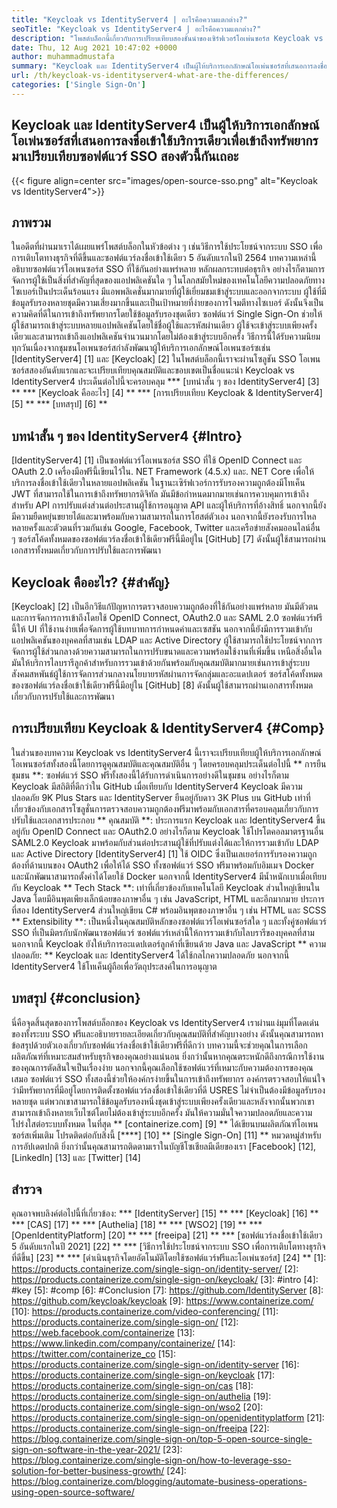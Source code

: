 ```yaml
---
title: "Keycloak vs IdentityServer4 | อะไรคือความแตกต่าง?" 
seoTitle: "Keycloak vs IdentityServer4 | อะไรคือความแตกต่าง?" 
description: "โพสต์บล็อกนี้เกี่ยวกับการเปรียบเทียบสองชั้นนำของเซิร์ฟเวอร์โอเพ่นซอร์ส Keycloak vs IdentityServer4 ซอฟต์แวร์ทั้งสองเป็นโฮสต์ตัวเองและมีคุณสมบัติมากมาย" 
date: Thu, 12 Aug 2021 10:47:02 +0000
author: muhammadmustafa
summary: "Keycloak และ IdentityServer4 เป็นผู้ให้บริการเอกลักษณ์โอเพ่นซอร์สที่เสนอการลงชื่อเพียงครั้งเดียวเกี่ยวกับบริการเพื่อเข้าถึงทรัพยากร ลองเปรียบเทียบซอฟต์แวร์ SSO สองตัวนี้กันเถอะ" 
url: /th/keycloak-vs-identityserver4-what-are-the-differences/
categories: ['Single Sign-On']
---
```


## Keycloak และ IdentityServer4 เป็นผู้ให้บริการเอกลักษณ์โอเพ่นซอร์สที่เสนอการลงชื่อเข้าใช้บริการเดียวเพื่อเข้าถึงทรัพยากร มาเปรียบเทียบซอฟต์แวร์ SSO สองตัวนี้กันเถอะ

{{< figure align=center src="images/open-source-sso.png" alt="Keycloak vs IdentityServer4">}}


## ภาพรวม
ในอดีตที่ผ่านมาเราได้เผยแพร่โพสต์บล็อกในหัวข้อต่าง ๆ เช่นวิธีการใช้ประโยชน์จากระบบ SSO เพื่อการเติบโตทางธุรกิจที่ดีขึ้นและซอฟต์แวร์ลงชื่อเข้าใช้เดียว 5 อันดับแรกในปี 2564 บทความเหล่านี้อธิบายซอฟต์แวร์โอเพนซอร์ส SSO ที่ใช้กันอย่างแพร่หลาย หลักผลกระทบต่อธุรกิจ อย่างไรก็ตามการจัดการผู้ใช้เป็นสิ่งที่สำคัญที่สุดของแอปพลิเคชันใด ๆ ในโลกสมัยใหม่ของเทคโนโลยีความปลอดภัยทางไซเบอร์เป็นประเด็นร้อนแรง มีแอพพลิเคชั่นมากมายที่ผู้ใช้เยี่ยมชมเข้าสู่ระบบและออกจากระบบ ผู้ใช้ที่มีข้อมูลรับรองหลายชุดมีความเสี่ยงมากขึ้นและเป็นเป้าหมายที่ง่ายของการโจมตีทางไซเบอร์
ดังนั้นจึงเป็นความคิดที่ดีในการเข้าถึงทรัพยากรโดยใช้ข้อมูลรับรองชุดเดียว ซอฟต์แวร์ Single Sign-On ช่วยให้ผู้ใช้สามารถเข้าสู่ระบบหลายแอปพลิเคชันโดยใช้ชื่อผู้ใช้และรหัสผ่านเดียว ผู้ใช้จะเข้าสู่ระบบเพียงครั้งเดียวและสามารถเข้าถึงแอปพลิเคชันจำนวนมากโดยไม่ต้องเข้าสู่ระบบอีกครั้ง วิธีการนี้ได้รับความนิยมทุกวันเนื่องจากชุมชนโอเพนซอร์สกำลังพัฒนาผู้ให้บริการเอกลักษณ์โอเพนซอร์ซเช่น [IdentityServer4] [1] และ [Keycloak] [2] ในโพสต์บล็อกนี้เราจะผ่านโซลูชัน SSO โอเพนซอร์สสองอันดับแรกและจะเปรียบเทียบคุณสมบัติและขอบเขตเป็นชื่อแนะนำ Keycloak vs IdentityServer4 ประเด็นต่อไปนี้จะครอบคลุม
  *** [บทนำสั้น ๆ ของ IdentityServer4] [3] **
  *** [Keycloak คืออะไร] [4] **
  *** [การเปรียบเทียบ Keycloak & IdentityServer4] [5] **
  *** [บทสรุป] [6] **

## บทนำสั้น ๆ ของ IdentityServer4 {#Intro}
[IdentityServer4] [1] เป็นซอฟต์แวร์โอเพนซอร์ส SSO ที่ใช้ OpenID Connect และ OAuth 2.0 เครื่องมือฟรีนี้เขียนไว้ใน. NET Framework (4.5.x) และ. NET Core เพื่อให้บริการลงชื่อเข้าใช้เดียวในหลายแอปพลิเคชัน ในฐานะเซิร์ฟเวอร์การรับรองความถูกต้องมีโทเค็น JWT ที่สามารถใช้ในการเข้าถึงทรัพยากรดิจิทัล มันมีข้อกำหนดมากมายเช่นการควบคุมการเข้าถึงสำหรับ API การปรับแต่งส่วนต่อประสานผู้ใช้การอนุญาต API และผู้ให้บริการที่อ้างสิทธิ์ นอกจากนี้ยังมีความยืดหยุ่นขยายได้และมาพร้อมกับความสามารถในการโฮสต์ตัวเอง นอกจากนี้ยังรองรับการไหลหลายครั้งและตัวตนที่รวมกันเช่น Google, Facebook, Twitter และเครือข่ายสังคมออนไลน์อื่น ๆ
ซอร์สโค้ดทั้งหมดของซอฟต์แวร์ลงชื่อเข้าใช้เดียวฟรีนี้มีอยู่ใน [GitHub] [7] ดังนั้นผู้ใช้สามารถผ่านเอกสารทั้งหมดเกี่ยวกับการปรับใช้และการพัฒนา

## Keycloak คืออะไร? {#สำคัญ}
[Keycloak] [2] เป็นอีกวิธีแก้ปัญหาการตรวจสอบความถูกต้องที่ใช้กันอย่างแพร่หลาย มันมีตัวตนและการจัดการการเข้าถึงโดยใช้ OpenID Connect, OAuth2.0 และ SAML 2.0 ซอฟต์แวร์ฟรีนี้ให้ UI ที่ใช้งานง่ายเพื่อจัดการผู้ใช้บทบาทการกำหนดค่าและเซสชัน นอกจากนี้ยังมีการรวมเข้ากับแอปพลิเคชันของบุคคลที่สามเช่น LDAP และ Active Directory ผู้ใช้สามารถใช้ประโยชน์จากการจัดการผู้ใช้ส่วนกลางด้วยความสามารถในการปรับขนาดและความพร้อมใช้งานที่เพิ่มขึ้น เหนือสิ่งอื่นใดมันให้บริการไลบรารีลูกค้าสำหรับการรวมเข้าด้วยกันพร้อมกับคุณสมบัติมากมายเช่นการเข้าสู่ระบบสังคมสหพันธ์ผู้ใช้การจัดการส่วนกลางนโยบายรหัสผ่านการจัดกลุ่มและอะแดปเตอร์ ซอร์สโค้ดทั้งหมดของซอฟต์แวร์ลงชื่อเข้าใช้เดียวฟรีนี้มีอยู่ใน [GitHub] [8] ดังนั้นผู้ใช้สามารถผ่านเอกสารทั้งหมดเกี่ยวกับการปรับใช้และการพัฒนา

## การเปรียบเทียบ Keycloak & IdentityServer4 {#Comp}
ในส่วนของบทความ Keycloak vs IdentityServer4 นี้เราจะเปรียบเทียบผู้ให้บริการเอกลักษณ์โอเพนซอร์สทั้งสองนี้โดยการดูคุณสมบัติและคุณสมบัติอื่น ๆ โดยครอบคลุมประเด็นต่อไปนี้
** การยืนชุมชน **: ซอฟต์แวร์ SSO ฟรีทั้งสองนี้ได้รับการดำเนินการอย่างดีในชุมชน อย่างไรก็ตาม Keycloak มีสถิติที่ดีกว่าใน GitHub เมื่อเทียบกับ IdentityServer4 Keycloak มีความปลอดภัย 9K Plus Stars และ IdentityServer ยืนอยู่กับดาว 3K Plus บน GitHub เท่าที่เกี่ยวข้องกับเอกสารโซลูชั่นการตรวจสอบความถูกต้องฟรีมาพร้อมกับเอกสารที่ครอบคลุมเกี่ยวกับการปรับใช้และเอกสารประกอบ
** คุณสมบัติ **: ประการแรก Keycloak และ IdentityServer4 ขึ้นอยู่กับ OpenID Connect และ OAuth2.0 อย่างไรก็ตาม Keycloak ใช้โปรโตคอลมาตรฐานอื่น SAML2.0 Keycloak มาพร้อมกับส่วนต่อประสานผู้ใช้ที่ปรับแต่งได้และให้การรวมเข้ากับ LDAP และ Active Directory [IdentityServer4] [1] ใช้ OIDC ซึ่งเป็นเลเยอร์การรับรองความถูกต้องที่ด้านบนของ OAuth2 เพื่อให้ได้ SSO ทั้งซอฟต์แวร์ SSO ฟรีมาพร้อมกับอิมเมจ Docker และนักพัฒนาสามารถตั้งค่าได้โดยใช้ Docker นอกจากนี้ IdentityServer4 มีน้ำหนักเบาเมื่อเทียบกับ Keycloak
** Tech Stack **: เท่าที่เกี่ยวข้องกับเทคโนโลยี Keycloak ส่วนใหญ่เขียนใน Java โดยมีอินพุตเพียงเล็กน้อยของภาษาอื่น ๆ เช่น JavaScript, HTML และอีกมากมาย ประการที่สอง IdentityServer4 ส่วนใหญ่เขียน C# พร้อมอินพุตของภาษาอื่น ๆ เช่น HTML และ SCSS
** Extensibility **: เป็นหนึ่งในคุณสมบัติหลักของซอฟต์แวร์โอเพ่นซอร์สใด ๆ และทั้งคู่ซอฟต์แวร์ SSO ที่เป็นมิตรกับนักพัฒนาซอฟต์แวร์ ซอฟต์แวร์เหล่านี้ให้การรวมเข้ากับไลบรารีของบุคคลที่สาม นอกจากนี้ Keycloak ยังให้บริการอะแดปเตอร์ลูกค้าที่เขียนด้วย Java และ JavaScript
** ความปลอดภัย: ** Keycloak และ IdentityServer4 ได้ใช้กลไกความปลอดภัย นอกจากนี้ IdentityServer4 ใช้โทเค็นผู้ถือเพื่อวัตถุประสงค์ในการอนุญาต

## บทสรุป {#conclusion}
นี่คือจุดสิ้นสุดของการโพสต์บล็อกของ Keycloak vs IdentityServer4 เราผ่านแง่มุมที่โดดเด่นของทั้งระบบ SSO ฟรีและอธิบายรายละเอียดเกี่ยวกับคุณสมบัติที่สำคัญบางอย่าง ดังนั้นคุณสามารถหาข้อสรุปด้วยตัวเองเกี่ยวกับซอฟต์แวร์ลงชื่อเข้าใช้เดียวฟรีที่ดีกว่า บทความนี้จะช่วยคุณในการเลือกผลิตภัณฑ์ที่เหมาะสมสำหรับธุรกิจของคุณอย่างแน่นอน ยิ่งกว่านั้นหากคุณตระหนักดีถึงกรณีการใช้งานของคุณการตัดสินใจเป็นเรื่องง่าย นอกจากนี้คุณเลือกใช้ซอฟต์แวร์ที่เหมาะกับความต้องการของคุณเสมอ
ซอฟต์แวร์ SSO ทั้งสองนี้ช่วยให้องค์กรง่ายขึ้นในการเข้าถึงทรัพยากร องค์กรตรวจสอบให้แน่ใจว่ามีทรัพยากรที่มีอยู่โดยการติดตั้งซอฟต์แวร์ลงชื่อเข้าใช้เดียวที่ดี USRES ไม่จำเป็นต้องมีข้อมูลรับรองหลายชุด แต่พวกเขาสามารถใช้ข้อมูลรับรองหนึ่งชุดเข้าสู่ระบบเพียงครั้งเดียวและหลังจากนั้นพวกเขาสามารถเข้าถึงหลายเว็บไซต์โดยไม่ต้องเข้าสู่ระบบอีกครั้ง มันให้ความมั่นใจความปลอดภัยและความโปร่งใสต่อระบบทั้งหมด
ในที่สุด ** [containerize.com] [9] ** ได้เขียนบนผลิตภัณฑ์โอเพนซอร์สเพิ่มเติม โปรดติดต่อกับสิ่งนี้ [****] [10] ** [Single Sign-On] [11] ** หมวดหมู่สำหรับการอัปเดตปกติ ยิ่งกว่านั้นคุณสามารถติดตามเราในบัญชีโซเชียลมีเดียของเรา [Facebook] [12], [LinkedIn] [13] และ [Twitter] [14]

## สำรวจ
คุณอาจพบลิงค์ต่อไปนี้ที่เกี่ยวข้อง:
  *** [IdentityServer] [15] **
  *** [Keycloak] [16] **
  *** [CAS] [17] **
  *** [Authelia] [18] **
  *** [WSO2] [19] **
  *** [OpenIdentityPlatform] [20] **
  *** [freeipa] [21] **
  *** [ซอฟต์แวร์ลงชื่อเข้าใช้เดียว 5 อันดับแรกในปี 2021] [22] **
  *** [วิธีการใช้ประโยชน์จากระบบ SSO เพื่อการเติบโตทางธุรกิจที่ดีขึ้น] [23] **
  *** [ดำเนินธุรกิจโดยอัตโนมัติโดยใช้ซอฟต์แวร์ฟรีและโอเพ่นซอร์ส] [24] **
[1]: https://products.containerize.com/single-sign-on/identity-server/
[2]: https://products.containerize.com/single-sign-on/keycloak/
[3]: #intro
[4]: #key
[5]: #comp
[6]: #Conclusion
[7]: https://github.com/IdentityServer
[8]: https://github.com/keycloak/keycloak
[9]: https://www.containerize.com/
[10]: https://products.containerize.com/video-conferencing/
[11]: https://products.containerize.com/single-sign-on/
[12]: https://web.facebook.com/containerize
[13]: https://www.linkedin.com/company/containerize/
[14]: https://twitter.com/containerize_co
[15]: https://products.containerize.com/single-sign-on/identity-server
[16]: https://products.containerize.com/single-sign-on/keycloak
[17]: https://products.containerize.com/single-sign-on/cas
[18]: https://products.containerize.com/single-sign-on/authelia
[19]: https://products.containerize.com/single-sign-on/wso2
[20]: https://products.containerize.com/single-sign-on/openidentityplatform
[21]: https://products.containerize.com/single-sign-on/freeipa
[22]: https://blog.containerize.com/single-sign-on/top-5-open-source-single-sign-on-software-in-the-year-2021/
[23]: https://blog.containerize.com/single-sign-on/how-to-leverage-sso-solution-for-better-business-growth/
[24]: https://blog.containerize.com/blogging/automate-business-operations-using-open-source-software/
